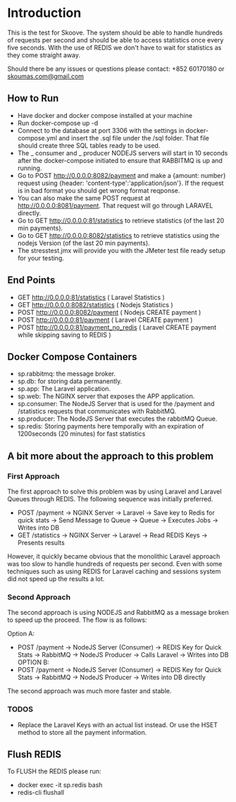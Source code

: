 # Introduction
This is the test for Skoove.
The system should be able to handle hundreds of requests per second and should be able to access statistics once every five seconds. With the use of REDIS we don't have to wait for statistics as they come straight away.

Should there be any issues or questions please contact: +852 60170180 or skoumas.com@gmail.com

## How to Run
- Have docker and docker compose installed at your machine
- Run docker-compose up -d
- Connect to the database at port 3306 with the settings in docker-compose.yml and insert the .sql file under the /sql folder. That file should create three SQL tables ready to be used.
- The _ consumer and _ producer NODEJS servers will start in 10 seconds after the docker-compose initiated to ensure that RABBITMQ is up and running.
- Go to POST http://0.0.0.0:8082/payment and make a {amount: number} request using {header: 'content-type':'application/json'}. If the request is in bad format you should get wrong format reqponse.
- You can also make the same POST request at http://0.0.0.0:8081/payment. That request will go through LARAVEL directly.
- Go to GET http://0.0.0.0:81/statistics to retrieve statistics (of the last 20 min payments).
- Go to GET http://0.0.0.0:8082/statistics to retrieve statistics using the nodejs Version (of the last 20 min payments).
- The stresstest.jmx will provide you with the JMeter test file ready setup for your testing.

## End Points
- GET http://0.0.0.0:81/statistics   ( Laravel Statistics )
- GET http://0.0.0.0:8082/statistics ( Nodejs Statistics )
- POST http://0.0.0.0:8082/payment   ( Nodejs CREATE payment )
- POST http://0.0.0.0:81/payment     ( Laravel CREATE payment )
- POST http://0.0.0.0:81/payment_no_redis ( Laravel CREATE payment while skipping saving to REDIS )

## Docker Compose Containers
- sp.rabbitmq: the message broker.
- sp.db: for storing data permanently.
- sp.app: The Laravel application.
- sp.web: The NGINX server that exposes the APP application.
- sp.consumer: The NodeJS Server that is used for the /payment and /statistics requests that communicates with RabbitMQ.
- sp.producer: The NodeJS Server that executes the rabbitMQ Queue.
- sp.redis: Storing payments here temporally with an expiration of 1200seconds (20 minutes) for fast statistics

## A bit more about the approach to this problem
### First Approach
The first approach to solve this problem was by using Laravel and Laravel Queues through REDIS.
The following sequence was initially preferred.

- POST /payment -> NGINX Server -> Laravel -> Save key to Redis for quick stats -> Send Message to Queue -> Queue -> Executes Jobs -> Writes into DB
- GET /statistics -> NGINX Server -> Laravel -> Read REDIS Keys -> Presents results

However, it quickly became obvious that the monolithic Laravel approach was too slow to handle hundreds of requests per second.
Even with some techniques such as using REDIS for Laravel caching and sessions system did not speed up the results a lot.

### Second Approach
The second approach is using NODEJS and RabbitMQ as a message broken to speed up the proceed.
The flow is as follows:

Option A:
- POST /payment -> NodeJS Server (Consumer) -> REDIS Key for Quick Stats -> RabbitMQ -> NodeJS Producer -> Calls Laravel -> Writes into DB
OPTION B:
- POST /payment -> NodeJS Server (Consumer) -> REDIS Key for Quick Stats -> RabbitMQ -> NodeJS Producer -> Writes into DB directly

The second approach was much more faster and stable.

### TODOS
- Replace the Laravel Keys with an actual list instead. Or use the HSET method to store all the payment information.

## Flush REDIS
To FLUSH the REDIS please run:
- docker exec -it sp.redis bash
- redis-cli flushall

